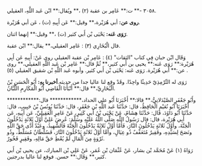 ٣٠٥٨ -** ت:** عَامِر بن عقبة (٢) ،** ويُقال:** ابْن عَبد اللَّهِ، العقيلي.

**روى عن:** أبي هُرَيْرة،** وقيل:** عَن أَبِيهِ (ت) ، عَن أبي هُرَيْرة.

**رَوَى عَنه:** يَحْيَى بْن أَبي كثير (ت) ،** وقيل:** إنهما اثنان.

قال الْبُخَارِي (٣) : عَامِر العقيلي،** يقال:** ابْن عقبة.

وَقَال ابْن حبان فِي كتاب "الثقات" (٤) : عَامِر بْن عقبة العقيلي روى عَنْ: أَبِيهِ عَن أَبِي هُرَيْرة:** رَوَى عَنه:** يحيى بن أَبي كثير،** ثُمَّ قال:** عَامِر بْن عَبد اللَّهِ العقيلي،** روى عن:** أبي هُرَيْرة. رَوَى عَنه: يَحْيَى بْن أَبي كثير. وأبوه عَبد اللَّهِ بْن شقيق العقيلي (٥) .

رَوَى له التِّرْمِذِيّ حَدِيثًا واحِدًا. وقَدْ وقع لنا عاليا جدا من حديثه.**أخبرنا بِهِ:** أَبُو الْحَسَنِ بْنُ الْبُخَارِيِّ،** قال:** أَنْبَأَنَا الْقَاضِي أَبُو الْمَكَارِمِ اللَّبَّانُ.

وأَبُو جَعْفَرٍ الصَّيْدَلانِيُّ،** قالا:** أَخْبَرَنَا أَبُو علي الحداد،************ قال:************ أَخْبَرَنَا أَبُو نُعَيْمٍ الْحَافِظُ، قال: حَدَّثَنَا عَبد اللَّهِ بْن جَعْفَرٍ، قال: حَدَّثَنَا يُونُسُ بْنُ حَبِيبٍ، قال: حَدَّثَنَا أَبُو دَاوُدَ، قال: حَدَّثَنَا هِشَامٌ، عَنْ يَحْيَى بْنُ أَبي كَثِيرٍ، عَنْ عَامِرٍ الْعَقِيلِيِّ، عَن أَبِيهِ، عَن أَبِي هُرَيْرة، قال: قال رَسُولُ اللَّهِ صَلَّى اللَّهُ عَلَيْهِ وسَلَّمَ: عُرِضَ عَلِيَّ أَوَّلُ ثَلاثَةٍ يَدْخُلُونَ الْجَنَّةَ، وأَوَّلُ ثَلاثَةٍ يَدْخُلُونَ النَّارَ، فَأَمَّا أَوَّلُ ثَلاثَةٌ يَدْخُلُونَ الْجَنَّةَ فَالشَّهِيدُ، وعَبْدٌ أَدَّى حَقَّ اللَّهِ ونَصَحَ لِسَيِّدِهِ، وفَقِيرٌ مُتَعَفِّفٌ ذُو عِيَالٍ، وأَمَّا أَوَّلُ ثَلاثَةٍ يَدْخُلُونَ النَّارَ، فَسُلْطَانٌ مُسَلَّطٌ، وذُو ثَرْوَةٍ مِنَ الْمَالِ لَمْ يُعْطِ حَقَّ مَالِهِ، وفَقِيرٍ فَخُورٌ.

رَوَاهُ (١) عَنْ مُحَمَّد بْن بشار، عَنْ عُثْمَان بْن عُمَر، عَنْ عَلِي بْن المبارك، عن يحيى بْن أَبي كثير،** وَقَال:** حسن. فوقع لنا عاليا بدرجتين.